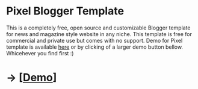 # Pixel Blogger Template

This is a completely free, open source and customizable Blogger template for news and magazine style website in any niche. 
This template is free for commercial and private use but comes with no support. Demo for Pixel template is available [here](https://teamsearchblog.blogspot.com/2019/05/pixel-blogger-template.html) or by clicking of a larger demo button bellow. Whicehever you find first :)  

# -> [[Demo](https://teamsearchblog.blogspot.com/2019/05/pixel-blogger-template.html)]




